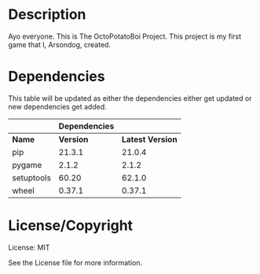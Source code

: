 # Description 
Ayo everyone. This is The OctoPotatoBoi Project. This project is my first game that I, Arsondog, created.



# __**Dependencies**__

This table will be updated as either the dependencies either get updated or new dependencies get added. 

|            | Dependencies |                    |
|------------|--------------|--------------------|
| __Name__   | __Version__  | __Latest Version__ |
| pip        | 21.3.1       | 21.0.4             |
| pygame     | 2.1.2        | 2.1.2              |
| setuptools | 60.20        | 62.1.0             |
| wheel      | 0.37.1       | 0.37.1             |





# __**License/Copyright**__

License: MIT 

See the License file for more information.
